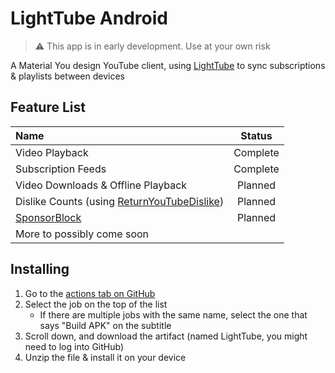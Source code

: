 # LightTube Android

> ⚠️ This app is in early development. Use at your own risk

A Material You design YouTube client, using [LightTube][1] to sync subscriptions & playlists between
devices

## Feature List

| Name                                             |  Status  |
|:-------------------------------------------------|:--------:|
| Video Playback                                   | Complete |
| Subscription Feeds                               | Complete |
| Video Downloads & Offline Playback               | Planned  |
| Dislike Counts (using [ReturnYouTubeDislike][2]) | Planned  |
| [SponsorBlock][3]                                | Planned  |
| More to possibly come soon                       |          |

## Installing

1. Go to the [actions tab on GitHub][4]
2. Select the job on the top of the list
    - If there are multiple jobs with the same name, select the one that says "Build APK" on the subtitle
3. Scroll down, and download the artifact (named LightTube, you might need to log into GitHub)
4. Unzip the file & install it on your device

[1]: https://github.com/kuylar/lighttube

[2]: https://returnyoutubedislike.com/

[3]: https://sponsor.ajay.app/

[4]: https://github.com/kuylar/lighttube-android/actions